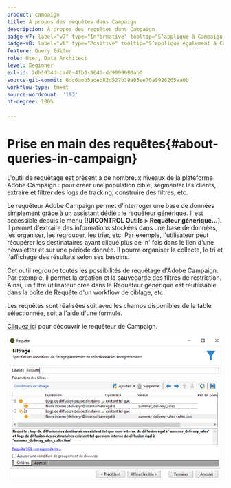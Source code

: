 ```yaml
---
product: campaign
title: À propos des requêtes dans Campaign
description: À propos des requêtes dans Campaign
badge-v7: label="v7" type="Informative" tooltip="S’applique à Campaign Classic v7"
badge-v8: label="v8" type="Positive" tooltip="S’applique également à Campaign v8"
feature: Query Editor
role: User, Data Architect
level: Beginner
exl-id: 2db1034d-cad6-4fb0-8646-dd9099080ab0
source-git-commit: 6dc6aeb5adeb82d527b39a05ee70a9926205ea0b
workflow-type: tm+mt
source-wordcount: '193'
ht-degree: 100%

---
```


# Prise en main des requêtes{#about-queries-in-campaign}



L&#39;outil de requêtage est présent à de nombreux niveaux de la plateforme Adobe Campaign : pour créer une population cible, segmenter les clients, extraire et filtrer des logs de tracking, construire des filtres, etc.

Le requêteur Adobe Campaign permet d&#39;interroger une base de données simplement grâce à un assistant dédié : le requêteur générique. Il est accessible depuis le menu **[!UICONTROL Outils > Requêteur générique...]**. Il permet d&#39;extraire des informations stockées dans une base de données, les organiser, les regrouper, les trier, etc. Par exemple, l&#39;utilisateur peut récupérer les destinataires ayant cliqué plus de &#39;n&#39; fois dans le lien d&#39;une newsletter et sur une période donnée. Il pourra organiser la collecte, le tri et l&#39;affichage des résultats selon ses besoins.

Cet outil regroupe toutes les possibilités de requêtage d&#39;Adobe Campaign. Par exemple, il permet la création et la sauvegarde des filtres de restriction. Ainsi, un filtre utilisateur créé dans le Requêteur générique est réutilisable dans la boîte de Requête d&#39;un workflow de ciblage, etc.

Les requêtes sont réalisées soit avec les champs disponibles de la table sélectionnée, soit à l&#39;aide d&#39;une formule.

[Cliquez ici](../../workflow/using/query.md) pour découvrir le requêteur de Campaign.

![](assets/query_recipients_4.png)
